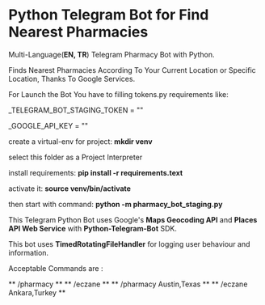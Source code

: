 # Python Telegram Bot for Find Nearest Pharmacies

Multi-Language(**EN, TR**) Telegram Pharmacy Bot with Python.

Finds Nearest Pharmacies According To Your Current Location or Specific Location, Thanks To Google Services.

For Launch the Bot You have to filling tokens.py requirements like:

_TELEGRAM_BOT_STAGING_TOKEN = ""

_GOOGLE_API_KEY = ""

create a virtual-env for project:
**mkdir venv**

select this folder as a Project Interpreter

install requirements:
**pip install -r requirements.text**

activate it:
**source venv/bin/activate**

then start with command:
**python -m pharmacy_bot_staging.py**

This Telegram Python Bot uses Google's **Maps Geocoding API** and **Places API Web Service** with **Python-Telegram-Bot** SDK.

This bot uses **TimedRotatingFileHandler** for logging user behaviour and information.

Acceptable Commands are :

** /pharmacy **
** /eczane **
** /pharmacy Austin,Texas **
** /eczane Ankara,Turkey **
